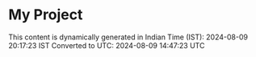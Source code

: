 # My Project

This content is dynamically generated in Indian Time (IST): 2024-08-09 20:17:23 IST
Converted to UTC: 2024-08-09 14:47:23 UTC

